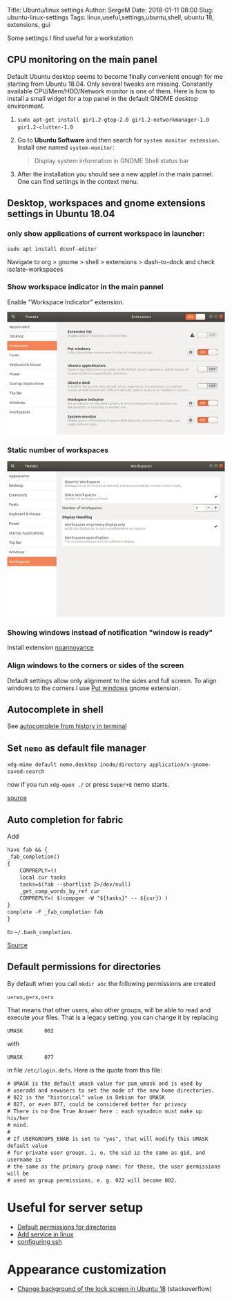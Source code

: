 Title: Ubuntu/linux settings
Author: SergeM
Date: 2018-01-11 08:00
Slug: ubuntu-linux-settings
Tags: linux,useful,settings,ubuntu,shell, ubuntu 18, extensions, gui


Some settings I find useful for a workstation

## CPU monitoring on the main panel
Default Ubuntu desktop seems to become finally convenient enough for me starting from Ubuntu 18.04. 
Only several tweaks are missing.
Constantly available CPU/Mem/HDD/Network monitor is one of them.
Here is how to install a small widget for a top panel in the default GNOME desktop environment.

1. ```sudo apt-get install gir1.2-gtop-2.0 gir1.2-networkmanager-1.0  gir1.2-clutter-1.0```

2. Go to **Ubuntu Software** and then search for `system monitor extension`. Install one named `system-monitor`: 

    >  Display system information in GNOME Shell status bar

3. After the installation you should see a new applet in the main pannel. One can find settings in the context menu.


## Desktop, workspaces and gnome extensions settings in Ubuntu 18.04
### only show applications of current workspace in launcher:

```
sudo apt install dconf-editor
```

Navigate to org > gnome > shell > extensions > dash-to-dock and check isolate-workspaces

### Show workspace indicator in the main pannel

Enable "Workspace Indicator" extension.

<img src="media/2018-01-ubuntu-linux-settings/extensions_settings.png" alt="extensions settings in ubuntu 18"/>

### Static number of workspaces

<img src="media/2018-01-ubuntu-linux-settings/workspaces_settings.png" alt="workspaces settings in ubuntu 18"/>

### Showing windows instead of notification "window is ready"

Install extension [noannoyance](https://extensions.gnome.org/extension/1236/noannoyance/)

### Align windows to the corners or sides of the screen

Default settings allow only alignment to the sides and full screen.
To align windows to the corners I use [Put windows](https://extensions.gnome.org/extension/39/put-windows/) gnome  extension.

## Autocomplete in shell
See [autocomplete from history in terminal](/autocomplete-from-history-in-terminal.html)



## Set `nemo` as default file manager 
```
xdg-mime default nemo.desktop inode/directory application/x-gnome-saved-search
```

now if you run `xdg-open ./` or press `Super+E` nemo starts.

[source](http://www.fandigital.com/2013/01/set-nemo-default-file-manager-ubuntu.html)


## Auto completion for fabric
Add 
```
have fab && {
_fab_completion()
{
    COMPREPLY=() 
    local cur tasks
    tasks=$(fab --shortlist 2>/dev/null)
    _get_comp_words_by_ref cur
    COMPREPLY=( $(compgen -W "${tasks}" -- ${cur}) )
}
complete -F _fab_completion fab
}
```

to `~/.bash_completion`.

[Source](http://evans.io/legacy/posts/bash-tab-completion-fabric-ubuntu/)


## Default permissions for directories
By default when you call `mkdir abc` the following permissions are created 
```
u=rwx,g=rx,o=rx
```

That means that other users, also other groups, will be able to read and execute your files. That is a legacy setting. you can change it by replacing
```
UMASK       002 
```
with 
```
UMASK       077
```
in file `/etc/login.defs`. Here is the quote from this file:
```
# UMASK is the default umask value for pam_umask and is used by
# useradd and newusers to set the mode of the new home directories.
# 022 is the "historical" value in Debian for UMASK
# 027, or even 077, could be considered better for privacy
# There is no One True Answer here : each sysadmin must make up his/her
# mind.
#
# If USERGROUPS_ENAB is set to "yes", that will modify this UMASK default value
# for private user groups, i. e. the uid is the same as gid, and username is
# the same as the primary group name: for these, the user permissions will be
# used as group permissions, e. g. 022 will become 002.

```


# Useful for server setup
* [Default permissions for directories](#default-permissions-for-directories)
* [Add service in linux](add-service-in-linux.html)
* [configuring ssh](/ssh-cheatsheet.html)


# Appearance customization
* [Change background of the lock screen in Ubuntu 18](https://askubuntu.com/questions/1042942/how-to-change-ubuntu-budgie-login-screen-background) (stackoverflow)

